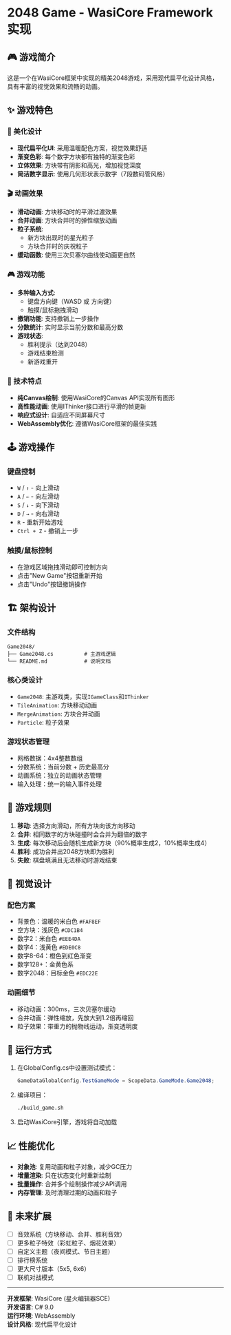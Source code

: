 # 2048 Game - WasiCore Framework 实现

## 🎮 游戏简介

这是一个在WasiCore框架中实现的精美2048游戏，采用现代扁平化设计风格，具有丰富的视觉效果和流畅的动画。

## ✨ 游戏特色

### 🎨 美化设计
- **现代扁平化UI**: 采用温暖配色方案，视觉效果舒适
- **渐变色彩**: 每个数字方块都有独特的渐变色彩
- **立体效果**: 方块带有阴影和高光，增加视觉深度
- **简洁数字显示**: 使用几何形状表示数字（7段数码管风格）

### 🎬 动画效果
- **滑动动画**: 方块移动时的平滑过渡效果
- **合并动画**: 方块合并时的弹性缩放动画
- **粒子系统**: 
  - 新方块出现时的星光粒子
  - 方块合并时的庆祝粒子
- **缓动函数**: 使用三次贝塞尔曲线使动画更自然

### 🎮 游戏功能
- **多种输入方式**: 
  - 键盘方向键（WASD 或 方向键）
  - 触摸/鼠标拖拽滑动
- **撤销功能**: 支持撤销上一步操作
- **分数统计**: 实时显示当前分数和最高分数
- **游戏状态**: 
  - 胜利提示（达到2048）
  - 游戏结束检测
  - 新游戏重开

### 🔧 技术特点
- **纯Canvas绘制**: 使用WasiCore的Canvas API实现所有图形
- **高性能动画**: 使用IThinker接口进行平滑的帧更新
- **响应式设计**: 自适应不同屏幕尺寸
- **WebAssembly优化**: 遵循WasiCore框架的最佳实践

## 🕹️ 游戏操作

### 键盘控制
- `W` / `↑` - 向上滑动
- `A` / `←` - 向左滑动  
- `S` / `↓` - 向下滑动
- `D` / `→` - 向右滑动
- `R` - 重新开始游戏
- `Ctrl + Z` - 撤销上一步

### 触摸/鼠标控制
- 在游戏区域拖拽滑动即可控制方向
- 点击"New Game"按钮重新开始
- 点击"Undo"按钮撤销操作

## 🏗️ 架构设计

### 文件结构
```
Game2048/
├── Game2048.cs          # 主游戏逻辑
└── README.md            # 说明文档
```

### 核心类设计
- `Game2048`: 主游戏类，实现`IGameClass`和`IThinker`
- `TileAnimation`: 方块移动动画
- `MergeAnimation`: 方块合并动画  
- `Particle`: 粒子效果

### 游戏状态管理
- 网格数据：4x4整数数组
- 分数系统：当前分数 + 历史最高分
- 动画系统：独立的动画状态管理
- 输入处理：统一的输入事件处理

## 🎯 游戏规则

1. **移动**: 选择方向滑动，所有方块向该方向移动
2. **合并**: 相同数字的方块碰撞时会合并为翻倍的数字
3. **生成**: 每次移动后会随机生成新方块（90%概率生成2，10%概率生成4）
4. **胜利**: 成功合并出2048方块即为胜利
5. **失败**: 棋盘填满且无法移动时游戏结束

## 🎨 视觉设计

### 配色方案
- 背景色：温暖的米白色 `#FAF8EF`
- 空方块：浅灰色 `#CDC1B4`  
- 数字2：米白色 `#EEE4DA`
- 数字4：浅黄色 `#EDE0C8`
- 数字8-64：橙色到红色渐变
- 数字128+：金黄色系
- 数字2048：目标金色 `#EDC22E`

### 动画细节
- 移动动画：300ms，三次贝塞尔缓动
- 合并动画：弹性缩放，先放大到1.2倍再缩回
- 粒子效果：带重力的抛物线运动，渐变透明度

## 🚀 运行方式

1. 在GlobalConfig.cs中设置测试模式：
   ```csharp
   GameDataGlobalConfig.TestGameMode = ScopeData.GameMode.Game2048;
   ```

2. 编译项目：
   ```bash
   ./build_game.sh
   ```

3. 启动WasiCore引擎，游戏将自动加载

## 📈 性能优化

- **对象池**: 复用动画和粒子对象，减少GC压力
- **增量渲染**: 只在状态变化时重新绘制
- **批量操作**: 合并多个绘制操作减少API调用
- **内存管理**: 及时清理过期的动画和粒子

## 🔮 未来扩展

- [ ] 音效系统（方块移动、合并、胜利音效）
- [ ] 更多粒子特效（彩虹粒子、烟花效果）
- [ ] 自定义主题（夜间模式、节日主题）
- [ ] 排行榜系统
- [ ] 更大尺寸版本（5x5, 6x6）
- [ ] 联机对战模式

---

**开发框架**: WasiCore (星火编辑器SCE)  
**开发语言**: C# 9.0  
**运行环境**: WebAssembly  
**设计风格**: 现代扁平化设计  